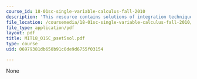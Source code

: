 ```yaml
---
course_id: 18-01sc-single-variable-calculus-fall-2010
description: 'This resource contains solutions of integration technique problems. '
file_location: /coursemedia/18-01sc-single-variable-calculus-fall-2010/06979381db650b91c0de9d6755f03154_MIT18_01SC_pset5sol.pdf
file_type: application/pdf
layout: pdf
title: MIT18_01SC_pset5sol.pdf
type: course
uid: 06979381db650b91c0de9d6755f03154

---
```

None